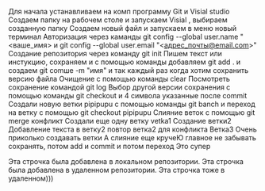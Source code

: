 Для начала устанавливаем на комп программу Git и Visial studio
Создаем папку на рабочем столе и запускаем Visial , выбираем созданную папку
Создаем новый файл и запускаем в меню новый терминал
Авторизация через каманды git config --global user.name "<ваше_имя> и git config --global user.email "<адрес_почты@email.com>"
Создание репозитория через команду git init
Пишем текст или инстукцию, сохраняем  и с помощью команды добавляем  git add . и создаем git comше -m "имя" и так каждый раз когда хотим сохранить версию файла
Очищение с помощью команды clear
Посмотреть сохранение командой git log
Выбор другой версии сохранения с помощью команды git checkout и 4 символа указанные после commit
Создали новую ветки pipipupu с помощью команды  git banch и переход на ветку с помощью git checkout pipipupu
Слияние веток с помощью git merge
конфликт
Создали еще одну ветку vetka1
Cоздание ветки2
Добавление текста в ветку2
повтор ветка2 для конфликта
Ветка3
Очень приколько создавать ветки
А слияние еще кручеЮ главное не забывать сохранять, потом add и commit и потом переход 
Это супер

Эта строчка была добавлена в локальном репозитории.
Эта строчка была добавлена в удаленном репозитории.
Эта строчка тоже в удаленном)))
